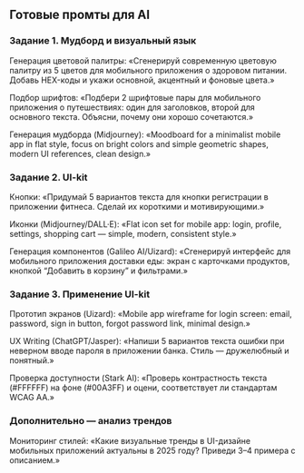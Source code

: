 ## Готовые промты для AI
### Задание 1. Мудборд и визуальный язык

Генерация цветовой палитры:
«Сгенерируй современную цветовую палитру из 5 цветов для мобильного приложения о здоровом питании. Добавь HEX-коды и укажи основной, акцентный и фоновые цвета.»

Подбор шрифтов:
«Подбери 2 шрифтовые пары для мобильного приложения о путешествиях: один для заголовков, второй для основного текста. Объясни, почему они хорошо сочетаются.»

Генерация мудборда (Midjourney):
«Moodboard for a minimalist mobile app in flat style, focus on bright colors and simple geometric shapes, modern UI references, clean design.»

### Задание 2. UI-kit

Кнопки:
«Придумай 5 вариантов текста для кнопки регистрации в приложении фитнеса. Сделай их короткими и мотивирующими.»

Иконки (Midjourney/DALL·E):
«Flat icon set for mobile app: login, profile, settings, shopping cart — simple, modern, consistent style.»

Генерация компонентов (Galileo AI/Uizard):
«Сгенерируй интерфейс для мобильного приложения доставки еды: экран с карточками продуктов, кнопкой “Добавить в корзину” и фильтрами.»

### Задание 3. Применение UI-kit

Прототип экранов (Uizard):
«Mobile app wireframe for login screen: email, password, sign in button, forgot password link, minimal design.»

UX Writing (ChatGPT/Jasper):
«Напиши 5 вариантов текста ошибки при неверном вводе пароля в приложении банка. Стиль — дружелюбный и понятный.»

Проверка доступности (Stark AI):
«Проверь контрастность текста (#FFFFFF) на фоне (#00A3FF) и оцени, соответствует ли стандартам WCAG AA.»

### Дополнительно — анализ трендов

Мониторинг стилей:
«Какие визуальные тренды в UI-дизайне мобильных приложений актуальны в 2025 году? Приведи 3–4 примера с описанием.»
